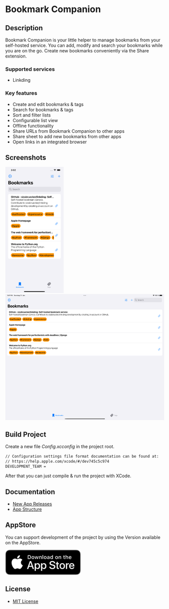 # Bookmark Companion

## Description

Bookmark Companion is your little helper to manage bookmarks from your self-hosted service.
You can add, modify and search your bookmarks while you are on the go. Create new bookmarks conveniently via the Share extension.

### Supported services

- Linkding

### Key features

- Create and edit bookmarks & tags
- Search for bookmarks & tags
- Sort and filter lists
- Configurable list view
- Offline functionality
- Share URLs from Bookmark Companion to other apps
- Share sheet to add new bookmarks from other apps
- Open links in an integrated browser

## Screenshots

<img src="Docs/Images/screenshot_iphone.png" height="400"/> <img src="Docs/Images/screenshot_ipad.png" height="400"/>

## Build Project

Create a new file *Config.xcconfig* in the project root.
```
// Configuration settings file format documentation can be found at:
// https://help.apple.com/xcode/#/dev745c5c974
DEVELOPMENT_TEAM =
```
After that you can just compile & run the project with XCode.

## Documentation

* [New App Releases](Docs/Release.md)
* [App Structure](Docs/Structure.md)

## AppStore

You can support development of the project by using the Version available on the AppStore.

[![AppStore](AppStore/appstore-download.svg)](https://apps.apple.com/us/app/bookmarkcompanion/id6444032742)

## License

* [MIT License](LICENSE.md)
